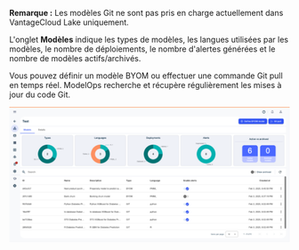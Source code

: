 **Remarque :** Les modèles Git ne sont pas pris en charge actuellement dans VantageCloud Lake uniquement.

L'onglet **Modèles** indique les types de modèles, les langues utilisées par les modèles, le nombre de déploiements, le nombre d'alertes générées et le nombre de modèles actifs/archivés.

Vous pouvez définir un modèle BYOM ou effectuer une commande Git pull en temps réel. ModelOps recherche et récupère régulièrement les mises à jour du code Git.

![ModelOps - Onglet Modèles](Images/fgt1739114155978.png)
